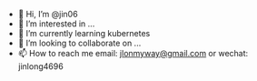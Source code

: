 - 👋 Hi, I’m @jin06
- 👀 I’m interested in ...
- 🌱 I’m currently learning kubernetes
- 💞️ I’m looking to collaborate on ...
- 📫 How to reach me email: jlonmyway@gmail.com or wechat: jinlong4696

<!---
jin06/jin06 is a ✨ special ✨ repository because its `README.md` (this file) appears on your GitHub profile.
You can click the Preview link to take a look at your changes.
--->
